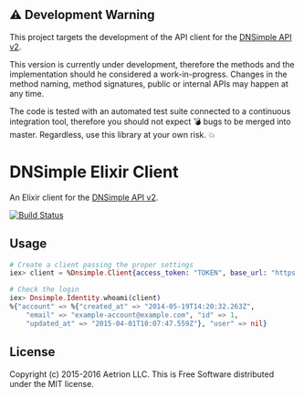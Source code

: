## :warning: Development Warning

This project targets the development of the API client for the [DNSimple API v2](https://developer.dnsimple.com/v2/).

This version is currently under development, therefore the methods and the implementation should he considered a work-in-progress. Changes in the method naming, method signatures, public or internal APIs may happen at any time.

The code is tested with an automated test suite connected to a continuous integration tool, therefore you should not expect :bomb: bugs to be merged into master. Regardless, use this library at your own risk. :boom:


# DNSimple Elixir Client

An Elixir client for the [DNSimple API v2](https://developer.dnsimple.com/v2/).

[![Build Status](https://travis-ci.org/aetrion/dnsimple-elixir.svg?branch=master)](https://travis-ci.org/aetrion/dnsimple-elixir)


## Usage

```elixir
# Create a client passing the proper settings
iex> client = %Dnsimple.Client{access_token: "TOKEN", base_url: "https://api.sandbox.dnsimple.com/"}

# Check the login
iex> Dnsimple.Identity.whoami(client)
%{"account" => %{"created_at" => "2014-05-19T14:20:32.263Z",
    "email" => "example-account@example.com", "id" => 1,
    "updated_at" => "2015-04-01T10:07:47.559Z"}, "user" => nil}
```


## License

Copyright (c) 2015-2016 Aetrion LLC. This is Free Software distributed under the MIT license.

